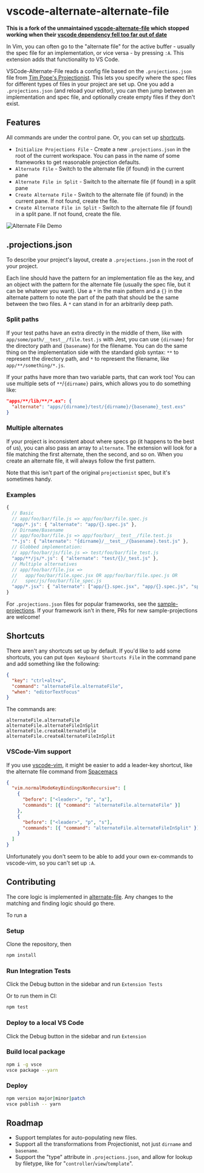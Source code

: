 # vscode-alternate-alternate-file

**This is a fork of the unmaintained [vscode-alternate-file](https://github.com/alternate-file/vscode-alternate-file) which stopped working when their [vscode dependency fell too far out of date](https://github.com/alternate-file/vscode-alternate-file/pull/27)**

In Vim, you can often go to the "alternate file" for the active buffer - usually the spec file for an implementation, or vice versa - by pressing `:A`. This extension adds that functionality to VS Code.

VSCode-Alternate-File reads a config file based on the `.projections.json` file from [Tim Pope's Projectionist](https://github.com/tpope/vim-projectionist). This lets you specify where the spec files for different types of files in your project are set up. One you add a `.projections.json` (and reload your editor), you can then jump between an implementation and spec file, and optionally create empty files if they don't exist.

## Features

All commands are under the control pane. Or, you can set up [shortcuts](#shortcuts).

- `Initialize Projections File` - Create a new `.projections.json` in the root of the current workspace. You can pass in the name of some frameworks to get reasonable projection defaults.
- `Alternate File` - Switch to the alternate file (if found) in the current pane
- `Alternate File in Split` - Switch to the alternate file (if found) in a split pane
- `Create Alternate File` - Switch to the alternate file (if found) in the current pane. If not found, create the file.
- `Create Alternate File in Split` - Switch to the alternate file (if found) in a split pane. If not found, create the file.

![Alternate File Demo](https://github.com/testdouble/vscode-alternate-alternate-file/raw/main/assets/screencasts/vscode-alternate-file.gif)

## .projections.json

To describe your project's layout, create a `.projections.json` in the root of your project.

Each line should have the pattern for an implementation file as the key, and an object with the pattern for the alternate file (usually the spec file, but it can be whatever you want). Use a `*` in the main pattern and a `{}` in the alternate pattern to note the part of the path that should be the same between the two files. A `*` can stand in for an arbitrarily deep path.

### Split paths

If your test paths have an extra directly in the middle of them, like with `app/some/path/__test__/file.test.js` with Jest, you can use `{dirname}` for the directory path and `{basename}` for the filename. You can do the same thing on the implementation side with the standard glob syntax: `**` to represent the directory path, and `*` to represent the filename, like `app/**/something/*.js`.

If your paths have more than two variable parts, that can work too! You can use multiple sets of `**`/`{dirname}` pairs, which allows you to do something like:

```json
"apps/**/lib/**/*.ex": {
  "alternate": "apps/{dirname}/test/{dirname}/{basename}_test.exs"
}
```

### Multiple alternates

If your project is inconsistent about where specs go (it happens to the best of us), you can also pass an array to `alternate`. The extension will look for a file matching the first alternate, then the second, and so on. When you create an alternate file, it will always follow the first pattern.

Note that this isn't part of the original `projectionist` spec, but it's sometimes handy.

### Examples

```js
{
  // Basic
  // app/foo/bar/file.js => app/foo/bar/file.spec.js
  "app/*.js": { "alternate": "app/{}.spec.js" },
  // Dirname/Basename
  // app/foo/bar/file.js => app/foo/bar/__test__/file.test.js
  "*.js": { "alternate": "{dirname}/__test__/{basename}.test.js" },
  // Globbed implementation:
  // app/foo/bar/js/file.js => test/foo/bar/file_test.js
  "app/**/js/*.js": { "alternate": "test/{}/_test.js" },
  // Multiple alternatives
  // app/foo/bar/file.jsx =>
  //   app/foo/bar/file.spec.jsx OR app/foo/bar/file.spec.js OR
  //   spec/js/foo/bar/file_spec.js
  "app/*.jsx": { "alternate": ["app/{}.spec.jsx", "app/{}.spec.js", "spec/js/{}_spec.js"] }
}
```

For `.projections.json` files for popular frameworks, see the [sample-projections](https://github.com/alternate-file/alternate-file/tree/master/sample-projections). If your framework isn't in there, PRs for new sample-projections are welcome!

## Shortcuts

There aren't any shortcuts set up by default. If you'd like to add some shortcuts, you can put `Open Keyboard Shortcuts File` in the command pane and add something like the following:

```json
{
  "key": "ctrl+alt+a",
  "command": "alternateFile.alternateFile",
  "when": "editorTextFocus"
}
```

The commands are:

```text
alternateFile.alternateFile
alternateFile.alternateFileInSplit
alternateFile.createAlternateFile
alternateFile.createAlternateFileInSplit
```

### VSCode-Vim support

If you use [vscode-vim](https://github.com/VSCodeVim/Vim), it might be easier to add a leader-key shortcut, like the alternate file command from [Spacemacs](https://github.com/syl20bnr/spacemacs/blob/master/doc/DOCUMENTATION.org#managing-projects)

```json
{
  "vim.normalModeKeyBindingsNonRecursive": [
    {
      "before": ["<leader>", "p", "a"],
      "commands": [{ "command": "alternateFile.alternateFile" }]
    },
    {
      "before": ["<leader>", "p", "s"],
      "commands": [{ "command": "alternateFile.alternateFileInSplit" }]
    }
  ]
}
```

Unfortunately you don't seem to be able to add your own ex-commands to vscode-vim, so you can't set up `:A`.

## Contributing

The core logic is implemented in [alternate-file](https://github.com/alternate-file/alternate-file). Any changes to the matching and finding logic should go there.

To run a

### Setup

Clone the repository, then

```bash
npm install
```

### Run Integration Tests

Click the Debug button in the sidebar and run `Extension Tests`

Or to run them in CI:

```bash
npm test
```

### Deploy to a local VS Code

Click the Debug button in the sidebar and run `Extension`

### Build local package

```bash
npm i -g vsce
vsce package --yarn
```

### Deploy

```bash
npm version major|minor|patch
vsce publish -- yarn
```

## Roadmap

- Support templates for auto-populating new files.
- Support all the transformations from Projectionist, not just `dirname` and `basename`.
- Support the "type" attribute in `.projections.json`, and allow for lookup by filetype, like for "`controller`/`view`/`template`".
